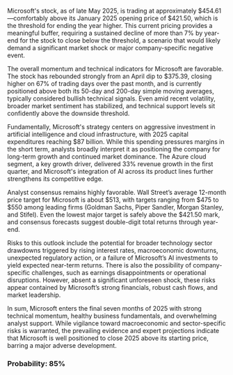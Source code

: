 Microsoft's stock, as of late May 2025, is trading at approximately $454.61—comfortably above its January 2025 opening price of $421.50, which is the threshold for ending the year higher. This current pricing provides a meaningful buffer, requiring a sustained decline of more than 7% by year-end for the stock to close below the threshold, a scenario that would likely demand a significant market shock or major company-specific negative event.

The overall momentum and technical indicators for Microsoft are favorable. The stock has rebounded strongly from an April dip to $375.39, closing higher on 67% of trading days over the past month, and is currently positioned above both its 50-day and 200-day simple moving averages, typically considered bullish technical signals. Even amid recent volatility, broader market sentiment has stabilized, and technical support levels sit confidently above the downside threshold.

Fundamentally, Microsoft's strategy centers on aggressive investment in artificial intelligence and cloud infrastructure, with 2025 capital expenditures reaching $87 billion. While this spending pressures margins in the short term, analysts broadly interpret it as positioning the company for long-term growth and continued market dominance. The Azure cloud segment, a key growth driver, delivered 33% revenue growth in the first quarter, and Microsoft's integration of AI across its product lines further strengthens its competitive edge.

Analyst consensus remains highly favorable. Wall Street’s average 12-month price target for Microsoft is about $513, with targets ranging from $475 to $550 among leading firms (Goldman Sachs, Piper Sandler, Morgan Stanley, and Stifel). Even the lowest major target is safely above the $421.50 mark, and consensus forecasts suggest double-digit total returns through year-end.

Risks to this outlook include the potential for broader technology sector drawdowns triggered by rising interest rates, macroeconomic downturns, unexpected regulatory action, or a failure of Microsoft’s AI investments to yield expected near-term returns. There is also the possibility of company-specific challenges, such as earnings disappointments or operational disruptions. However, absent a significant unforeseen shock, these risks appear contained by Microsoft’s strong financials, robust cash flows, and market leadership.

In sum, Microsoft enters the final seven months of 2025 with strong technical momentum, healthy business fundamentals, and overwhelming analyst support. While vigilance toward macroeconomic and sector-specific risks is warranted, the prevailing evidence and expert projections indicate that Microsoft is well positioned to close 2025 above its starting price, barring a major adverse development.

### Probability: 85%